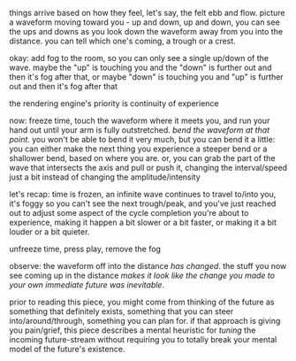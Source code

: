 things arrive based on how they feel, let's say, the felt ebb and flow. picture a waveform moving toward you - up and down, up and down, you can see the ups and downs as you look down the waveform away from you into the distance. you can tell which one's coming, a trough or a crest.

okay: add fog to the room, so you can only see a single up/down of the wave. maybe the "up" is touching you and the "down" is further out and then it's fog after that, or maybe "down" is touching you and "up" is further out and then it's fog after that

the rendering engine's priority is continuity of experience

now: freeze time, touch the waveform where it meets you, and run your hand out until your arm is fully outstretched. *bend the waveform at that point.* you won't be able to bend it very much, but you can bend it a little: you can either make the next thing you experience a steeper bend or a shallower bend, based on where you are. or, you can grab the part of the wave that intersects the axis and pull or push it, changing the interval/speed just a bit instead of changing the amplitude/intensity

let's recap: time is frozen, an infinite wave continues to travel to/into you, it's foggy so you can't see the next trough/peak, and you've just reached out to adjust some aspect of the cycle completion you're about to experience, making it happen a bit slower or a bit faster, or making it a bit louder or a bit quieter.

unfreeze time, press play, remove the fog

observe: the waveform off into the distance *has changed*. the stuff you now see coming up in the distance *makes it look like the change you made to your own immediate future was inevitable*.

prior to reading this piece, you might come from thinking of the future as something that definitely exists, something that you can steer into/around/through, something you can plan for. if that approach is giving you pain/grief, this piece describes a mental heuristic for *tuning* the incoming future-stream without requiring you to totally break your mental model of the future's existence.
